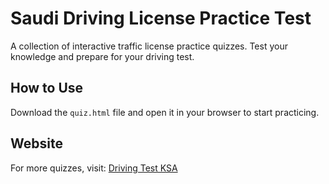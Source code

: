 # Saudi Driving License Practice Test  
A collection of interactive traffic license practice quizzes. Test your knowledge and prepare for your driving test.

## How to Use
Download the `quiz.html` file and open it in your browser to start practicing.

## Website  
For more quizzes, visit: [Driving Test KSA](https://www.drivingtestksa.com)
